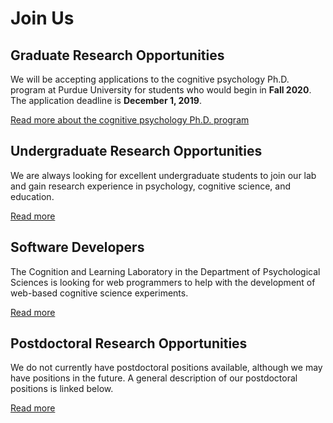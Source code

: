 # Join Us

## Graduate Research Opportunities

We will be accepting applications to the cognitive psychology Ph.D. program at Purdue University for students who would begin in **Fall 2020**. The application deadline is **December 1, 2019**.
        
<a href="http://www.purdue.edu/hhs/psy/graduate/graduate_training_areas/cognitive_psychology/index.html">Read more about the cognitive psychology Ph.D. program</a>


## Undergraduate Research Opportunities

We are always looking for excellent undergraduate students to join our lab and gain research experience in psychology, cognitive science, and education.

<a href="joinus/psy390/">Read more</a>


## Software Developers

The Cognition and Learning Laboratory in the Department of Psychological Sciences is looking for web programmers to help with the development of web-based cognitive science experiments.

<a href="joinus/programmers/">Read more</a>


## Postdoctoral Research Opportunities
        
We do not currently have postdoctoral positions available, although we may have positions in the future. A general description of our postdoctoral positions is linked below.

<a href="joinus/postdocs/">Read more</a>